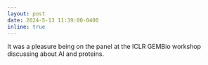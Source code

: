 ```yaml
---
layout: post
date: 2024-5-13 11:39:00-0400
inline: true
---
```


It was a pleasure being on the panel at the ICLR GEMBio workshop discussing about AI and proteins. 






